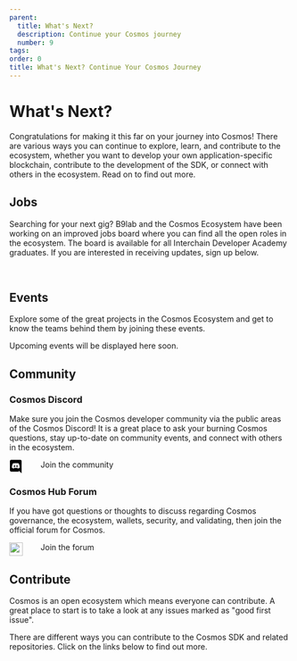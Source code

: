 ```yaml
---
parent:
  title: What's Next?
  description: Continue your Cosmos journey
  number: 9
tags:
order: 0
title: What's Next? Continue Your Cosmos Journey
---
```


# What's Next?

Congratulations for making it this far on your journey into Cosmos! There are various ways you can continue to explore, learn, and contribute to the ecosystem, whether you want to develop your own application-specific blockchain, contribute to the development of the SDK, or connect with others in the ecosystem. Read on to find out more.

## Jobs

Searching for your next gig? B9lab and the Cosmos Ecosystem have been working on an improved jobs board where you can find all the open roles in the ecosystem. The board is available for all Interchain Developer Academy graduates. If you are interested in receiving updates, sign up below.

<p>&nbsp;</p>

<!-- MailerLite Universal -->
<script>
if (typeof window !== "undefined") {
(function(m,a,i,l,e,r){ m['MailerLiteObject']=e;function f(){
var c={ a:arguments,q:[]};var r=this.push(c);return "number"!=typeof r?r:f.bind(c.q);}
f.q=f.q||[];m[e]=m[e]||f.bind(f.q);m[e].q=m[e].q||f.q;r=a.createElement(i);
var _=a.getElementsByTagName(i)[0];r.async=1;r.src=l+'?v'+(~~(new Date().getTime()/1000000));
_.parentNode.insertBefore(r,_);})(window, document, 'script', 'https://static.mailerlite.com/js/universal.js', 'ml');

var ml_account = ml('accounts', '3880640', 'u4s6c9l6q6', 'load');
}
</script>
<!-- End MailerLite Universal -->

<div class="ml-form-embed"
  data-account="3880640:u4s6c9l6q6"
  data-form="5711254:j1b9z9">
</div>

## Events

Explore some of the great projects in the Cosmos Ecosystem and get to know the teams behind them by joining these events.

Upcoming events will be displayed here soon.

<!-- Update once available 
### Meet Cosmos's Core Teams - an Interchain Developer Academy Exclusive Series

If you are looking for your next role in the Cosmos ecosystem, then make sure you register for this series of events exclusively for Academy participants.

You will hear from some of Cosmos's core teams and get a chance to ask them your burning questions in these live 45-minute sessions. Each session will focus on a particular project or use case, and there will be plenty of time for questions.

This series of events will be running throughout July. We will let you know as soon as registration is open, so look out for notifications via email and Discord!

### Other events in the ecosystem

There are dozens of events in the ecosystem this year and we have curated the most relevant ones for you.

#### Fireside Chats

Join the Cosmos community every Wednesday for a live Fireside chat on Twitter, where they discuss upcoming updates and host interviews with core contributors in the ecosystem.

When it is happening: Every Wednesday at 16:00 UTC / 17:00 BST / 18:00 CEST
Find out more [here](https://twitter.com/cosmoshub).

#### Unchained - Berlin, Germany

This is a cross-ecosystem gathering of DeFi's greatest minds with key speakers from the Polkadot, Cosmos, Ethereum & EVM ecosystems.

When it is happening: July 1, 2022
Find out more [here](https://www.unchained.events/).

#### Nebular - Paris, France

Join Cosmos ecosystem developers, researchers, and entrepreneurs as they discuss the challenges facing the Interchain and envisage the expanding Internet of Blockchains.

When it is happening: July 22, 2022
Find out more [here](https://nebular.paris/).

#### HackAtom - Seoul, South Korea

KryptoSeoul and Interchain Foundation are running their second hackathon, the 2022 HackAtom, in Seoul, South Korea. The HackAtom will host South Korea's best hackers. Teams will compete to take home a diverse range of prizes, rewarded to the best teams that build the Interchain vision. There will also be a series of free educational workshops throughout HackAtom Seoul 2022, and anyone is free to register and join!

When it is happening: July 29-31, 2022
Find out more [here](https://www.buidl.asia/hackatom-seoul-2022).

#### Sustainable Energy: Blockchain and Cryptocurrency - Virtual

This is the first international conference on sustainability in blockchain and cryptocurrency. It’s a meeting place for managers, engineers, scientists, and researchers from academia and industry all over the globe. SCBC-2022 endeavors to develop a forum to discuss critical challenges in the field of blockchain and cryptocurrency.

When it is happening: August 1 - 3, 2022
Find out more [here](https://gsusi.com/).

#### Cosmoverse - Bogota, Colombia

This is a gathering of Cosmonauts from all over the world! The goal is to spread the word and bring more awareness to the Cosmos ecosystem. You will hear about the current state of the Cosmos ecosystem, upcoming developments, and much more!

When it is happening: September 26 - 28, 2022
Find out more [here](https://cosmoverse.org/).

#### Messari Mainnet - New York, USA

As the crypto industry continues to grow and disrupt adjacent industries, Messari strives to offer investors, developers, entrepreneurs, and newcomers reliable information and data tools that help them participate intelligently in the crypto economy.

When it is happening: September 21 - 23, 2022
Find out more [here](https://mainnet.events/).
-->

## Community

### Cosmos Discord

Make sure you join the Cosmos developer community via the public areas of the Cosmos Discord! It is a great place to ask your burning Cosmos questions, stay up-to-date on community events, and connect with others in the ecosystem.

<p style="display: flex;">
  <svg style="margin-right: 32px;" width="24" height="24" xmlns="http://www.w3.org/2000/svg" fill-rule="evenodd" clip-rule="evenodd" fill="var(--color-text-strong)"><path d="M19.54 0c1.356 0 2.46 1.104 2.46 2.472v21.528l-2.58-2.28-1.452-1.344-1.536-1.428.636 2.22h-13.608c-1.356 0-2.46-1.104-2.46-2.472v-16.224c0-1.368 1.104-2.472 2.46-2.472h16.08zm-4.632 15.672c2.652-.084 3.672-1.824 3.672-1.824 0-3.864-1.728-6.996-1.728-6.996-1.728-1.296-3.372-1.26-3.372-1.26l-.168.192c2.04.624 2.988 1.524 2.988 1.524-1.248-.684-2.472-1.02-3.612-1.152-.864-.096-1.692-.072-2.424.024l-.204.024c-.42.036-1.44.192-2.724.756-.444.204-.708.348-.708.348s.996-.948 3.156-1.572l-.12-.144s-1.644-.036-3.372 1.26c0 0-1.728 3.132-1.728 6.996 0 0 1.008 1.74 3.66 1.824 0 0 .444-.54.804-.996-1.524-.456-2.1-1.416-2.1-1.416l.336.204.048.036.047.027.014.006.047.027c.3.168.6.3.876.408.492.192 1.08.384 1.764.516.9.168 1.956.228 3.108.012.564-.096 1.14-.264 1.74-.516.42-.156.888-.384 1.38-.708 0 0-.6.984-2.172 1.428.36.456.792.972.792.972zm-5.58-5.604c-.684 0-1.224.6-1.224 1.332 0 .732.552 1.332 1.224 1.332.684 0 1.224-.6 1.224-1.332.012-.732-.54-1.332-1.224-1.332zm4.38 0c-.684 0-1.224.6-1.224 1.332 0 .732.552 1.332 1.224 1.332.684 0 1.224-.6 1.224-1.332 0-.732-.54-1.332-1.224-1.332z"/></svg>
  <a class="" style="text-decoration: none; diplay: flex;" href="https://discord.gg/cosmosnetwork" target="_blank">
    Join the community
  </a>
</p>

### Cosmos Hub Forum

If you have got questions or thoughts to discuss regarding Cosmos governance, the ecosystem, wallets, security, and validating, then join the official forum for Cosmos.

<p style="display: flex;">
  <img style="margin: 0px; filter: var(--img-filter); width: 24px; height: 24px;" class="no-zoom" src="/favicon-32x32.png"/>
  <a class="" style="text-decoration: none; diplay: flex; margin-left: 32px;" href="https://forum.cosmos.network/" target="_blank">
    Join the forum
  </a>
</p>

## Contribute

Cosmos is an open ecosystem which means everyone can contribute. A great place to start is to take a look at any issues marked as "good first issue".

There are different ways you can contribute to the Cosmos SDK and related repositories. Click on the links below to find out more.

<Resource
  title="Cosmos SDK"
  description="Find out everything about contributing to the main Cosmos SDK repository!"
  :links="[{name: 'Github Repository', url: 'https://github.com/cosmos/cosmos-sdk/blob/master/CONTRIBUTING.md'}]"
  image="/cosmos-sdk-icon.svg"
  :large="true"
/>

<br/>

<Resource
  title="IBC"
  description="Want to support the development of the Inter-Blockchain Communication Protocol?"
  :links="[{name: 'Github Repository', url: 'https://github.com/cosmos/ibc-go/blob/main/CONTRIBUTING.md'}]"
  image="/ibc-icon.svg"
  :large="true"
/>

<br/>

<Resource
  title="Tendermint Core"
  description="Help solve existing issues and continue the development of the robust Tendermint BFT consensus!"
  :links="[{name: 'Github Repository', url: 'https://github.com/tendermint/tendermint/blob/master/CONTRIBUTING.md'}]"
  image="/tendermint-icon.svg"
  :large="true"
/>

<!-- ## Enterprise

Are you a developer or enterprise wanting to build your own app? Do you need support?

No worries! Just get in touch with Cosmos enterprise support!

<Card imageUrl="/support-image.png" class="mt-8">
  <div class="tm-overline tm-rf-1 tm-lh-title tm-medium tm-muted">custom support</div>
  <h2 class="mt-6">Need help bringing your project to life?</h2>
  <div class="mt-8">
    <a class="tm-button tm-button-external"><span>Talk to us</span></a>
  </div>
</Card> -->
